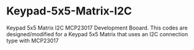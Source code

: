 # Keypad-5x5-Matrix-I2C
Keypad 5x5 Matrix I2C MCP23017 Development Booard.
This codes are designed/modified for a Keypad 5x5 Matrix 
that uses an I2C connection type with MCP23017
